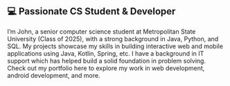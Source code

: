 ## 💻 Passionate CS Student & Developer

I’m John, a senior computer science student at Metropolitan State University (Class of 2025), with a strong background in Java, Python, and SQL. My projects showcase my skills in building interactive web and mobile applications using Java, Kotlin, Spring, etc. I have a background in IT support which has helped build a solid foundation in problem solving. Check out my portfolio here to explore my work in web development, android development, and more.
<!--
**JohnBordner/JohnBordner** is a ✨ _special_ ✨ repository because its `README.md` (this file) appears on your GitHub profile.

Here are some ideas to get you started:

- 🔭 I’m currently working on ...
- 🌱 I’m currently learning ...
- 👯 I’m looking to collaborate on ...
- 🤔 I’m looking for help with ...
- 💬 Ask me about ...
- 📫 How to reach me: ...
- 😄 Pronouns: ...
- ⚡ Fun fact: ...
-->
